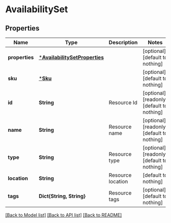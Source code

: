 # AvailabilitySet


## Properties
Name | Type | Description | Notes
------------ | ------------- | ------------- | -------------
**properties** | [***AvailabilitySetProperties**](AvailabilitySetProperties.md) |  | [optional] [default to nothing]
**sku** | [***Sku**](Sku.md) |  | [optional] [default to nothing]
**id** | **String** | Resource Id | [optional] [readonly] [default to nothing]
**name** | **String** | Resource name | [optional] [readonly] [default to nothing]
**type** | **String** | Resource type | [optional] [readonly] [default to nothing]
**location** | **String** | Resource location | [default to nothing]
**tags** | **Dict{String, String}** | Resource tags | [optional] [default to nothing]


[[Back to Model list]](../README.md#models) [[Back to API list]](../README.md#api-endpoints) [[Back to README]](../README.md)


